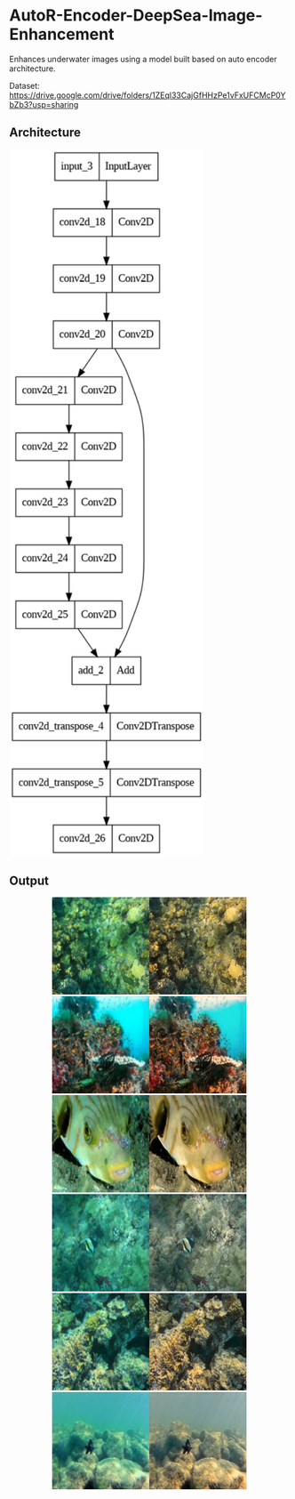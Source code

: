 # AutoR-Encoder-DeepSea-Image-Enhancement
Enhances underwater images using a model built based on auto encoder architecture.


Dataset: https://drive.google.com/drive/folders/1ZEql33CajGfHHzPe1vFxUFCMcP0YbZb3?usp=sharing

<h2>Architecture</h2>
<p>
 <img src="image.png" width="350" title="hover text">
</p>

<h2>Output</h2>
<p align="center">
   <img src="Results/download (1).png" width="350" title="hover text">
   <img src="Results/download (2).png" width="350" title="hover text">
   <img src="Results/download (3).png" width="350" title="hover text">
   <img src="Results/download (4).png" width="350" title="hover text">
   <img src="Results/download (5).png" width="350" title="hover text">
   <img src="Results/download (6).png" width="350" title="hover text">
</p>

